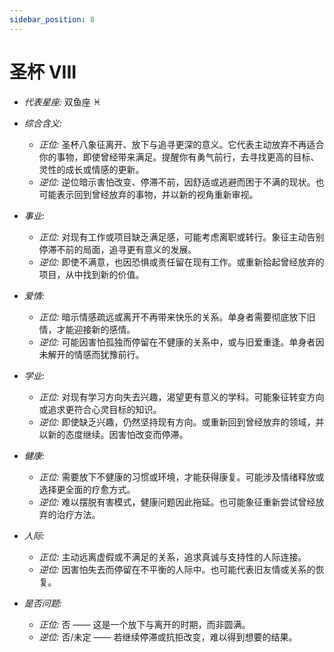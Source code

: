 ```yaml
---
sidebar_position: 8
---
```


# 圣杯 VIII

- *代表星座:* 双鱼座 ♓️
- *综合含义:* 
  - *正位:* 圣杯八象征离开、放下与追寻更深的意义。它代表主动放弃不再适合你的事物，即使曾经带来满足。提醒你有勇气前行，去寻找更高的目标、灵性的成长或情感的更新。
  - *逆位:* 逆位暗示害怕改变、停滞不前，因舒适或逃避而困于不满的现状。也可能表示回到曾经放弃的事物，并以新的视角重新审视。
    
- *事业:* 
  - *正位:* 对现有工作或项目缺乏满足感，可能考虑离职或转行。象征主动告别停滞不前的局面，追寻更有意义的发展。
  - *逆位:* 即使不满意，也因恐惧或责任留在现有工作。或重新拾起曾经放弃的项目，从中找到新的价值。
    
- *爱情:* 
  - *正位:* 暗示情感疏远或离开不再带来快乐的关系。单身者需要彻底放下旧情，才能迎接新的感情。
  - *逆位:* 可能因害怕孤独而停留在不健康的关系中，或与旧爱重逢。单身者因未解开的情感而犹豫前行。
    
- *学业:* 
  - *正位:* 对现有学习方向失去兴趣，渴望更有意义的学科。可能象征转变方向或追求更符合心灵目标的知识。
  - *逆位:* 即使缺乏兴趣，仍然坚持现有方向。或重新回到曾经放弃的领域，并以新的态度继续。因害怕改变而停滞。
    
- *健康:* 
  - *正位:* 需要放下不健康的习惯或环境，才能获得康复。可能涉及情绪释放或选择更全面的疗愈方式。
  - *逆位:* 难以摆脱有害模式，健康问题因此拖延。也可能象征重新尝试曾经放弃的治疗方法。
    
- *人际:* 
  - *正位:* 主动远离虚假或不满足的关系，追求真诚与支持性的人际连接。
  - *逆位:* 因害怕失去而停留在不平衡的人际中。也可能代表旧友情或关系的恢复。

    
- *是否问题:* 
  - *正位:* 否 —— 这是一个放下与离开的时期，而非圆满。
  - *逆位:* 否/未定 —— 若继续停滞或抗拒改变，难以得到想要的结果。
